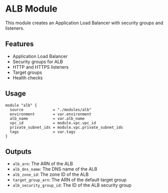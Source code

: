 # ALB Module

This module creates an Application Load Balancer with security groups and listeners.

## Features

- Application Load Balancer
- Security groups for ALB
- HTTP and HTTPS listeners
- Target groups
- Health checks

## Usage

```hcl
module "alb" {
  source             = "./modules/alb"
  environment        = var.environment
  alb_name           = var.alb_name
  vpc_id             = module.vpc.vpc_id
  private_subnet_ids = module.vpc.private_subnet_ids
  tags               = var.tags
}
```

## Outputs

- `alb_arn`: The ARN of the ALB
- `alb_dns_name`: The DNS name of the ALB
- `alb_zone_id`: The zone ID of the ALB
- `target_group_arn`: The ARN of the default target group
- `alb_security_group_id`: The ID of the ALB security group
